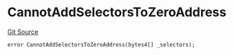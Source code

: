 # CannotAddSelectorsToZeroAddress
[Git Source](https://github.com/thrackle-io/rules-engine/blob/3a9da30daa774fa67b31c000e53f0c753deac1be/src/client/token/handler/diamond/HandlerDiamondLib.sol)


```solidity
error CannotAddSelectorsToZeroAddress(bytes4[] _selectors);
```

